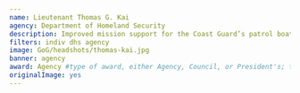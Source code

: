```yaml
---
name: Lieutenant Thomas G. Kai
agency: Department of Homeland Security
description: Improved mission support for the Coast Guard’s patrol boat fleet. Lieutenant Kai’s efforts disrupted drug trade operations, improved search and rescue missions, and increased port security operations throughout the nation.
filters: indiv dhs agency
image: GoG/headshots/thomas-kai.jpg
banner: agency
award: Agency #type of award, either Agency, Council, or President's; this is case sensitive so make sure to match the options listed exactly. This section generates the format of the card
originalImage: yes
---
```

